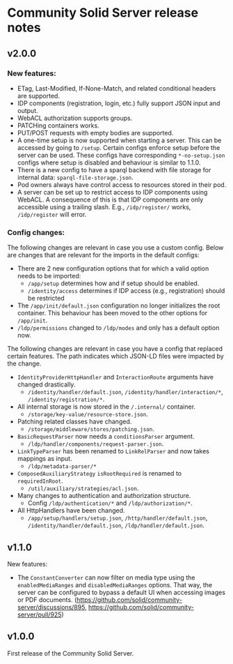 # Community Solid Server release notes

## v2.0.0
### New features:
- ETag, Last-Modified, If-None-Match, and related conditional headers are supported.
- IDP components (registration, login, etc.) fully support JSON input and output.
- WebACL authorization supports groups.
- PATCHing containers works.
- PUT/POST requests with empty bodies are supported.
- A one-time setup is now supported when starting a server. This can be accessed by going to `/setup`.
  Certain configs enforce setup before the server can be used.
  These configs have corresponding `*-no-setup.json` configs where setup is disabled
  and behaviour is similar to 1.1.0.
- There is a new config to have a sparql backend with file storage for internal data:
  `sparql-file-storage.json`.
- Pod owners always have control access to resources stored in their pod.
- A server can be set up to restrict access to IDP components using WebACL.
  A consequence of this is that IDP components are only accessible using a trailing slash.
  E.g., `/idp/register/` works, `/idp/register` will error.

### Config changes:
The following changes are relevant in case you use a custom config.
Below are changes that are relevant for the imports in the default configs:
- There are 2 new configuration options that for which a valid option needs to be imported:
  - `/app/setup` determines how and if setup should be enabled.
  - `/identity/access` determines if IDP access (e.g., registration) should be restricted
- The `/app/init/default.json` configuration no longer initializes the root container. 
  This behaviour has been moved to the other options for `/app/init`.
- `/ldp/permissions` changed to `/ldp/modes` and only has a default option now.

The following changes are relevant in case you have a config that replaced certain features.
The path indicates which JSON-LD files were impacted by the change.
- `IdentityProviderHttpHandler` and `InteractionRoute` arguments have changed drastically. 
  - `/identity/handler/default.json`, `/identity/handler/interaction/*`, `/identity/registration/*`.
- All internal storage is now stored in the `/.internal/` container. 
  - `/storage/key-value/resource-store.json`. 
- Patching related classes have changed. 
  - `/storage/middleware/stores/patching.json`.
- `BasicRequestParser` now needs a `conditionsParser` argument.
  - `/ldp/handler/components/request-parser.json`.
- `LinkTypeParser` has been renamed to `LinkRelParser` and now takes mappings as input. 
  - `/ldp/metadata-parser/*`
- `ComposedAuxiliaryStrategy` `isRootRequired` is renamed to `requiredInRoot`. 
  - `/util/auxiliary/strategies/acl.json`.
- Many changes to authentication and authorization structure. 
  - Config `/ldp/authentication/*` and `/ldp/authorization/*`.
- All HttpHandlers have been changed. 
  - `/app/setup/handlers/setup.json`, `/http/handler/default.json`, `/identity/handler/default.json`, `/ldp/handler/default.json`.

## v1.1.0
New features:
- The `ConstantConverter` can now filter on media type using the `enabledMediaRanges` and `disabledMediaRanges` options. That way, the server can be configured to bypass a default UI when accessing images or PDF documents. (https://github.com/solid/community-server/discussions/895, https://github.com/solid/community-server/pull/925)

## v1.0.0
First release of the Community Solid Server.
